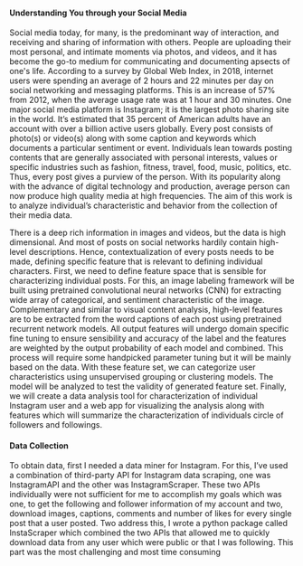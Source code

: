#### Understanding You through your Social Media

Social media today, for many, is the predominant way of interaction, and receiving and sharing of information with others. People are uploading their most personal, and intimate moments via photos, and videos, and it has become the go-to medium for communicating and documenting apsects of one's life. According to a survey by Global Web Index, in 2018, internet users were spending an average of 2 hours and 22 minutes per day on social networking and messaging platforms. This is an increase of 57% from 2012, when the average usage rate was at 1 hour and 30 minutes. One major social media platform is Instagram; it is the largest photo sharing site in the world. It’s estimated that 35 percent of American adults have an account with over a billion active users globally. Every post consists of photo(s) or video(s) along with some caption and keywords which documents a particular sentiment or event. Individuals lean towards posting contents that are generally associated with personal interests, values or specific industries such as fashion, fitness, travel, food, music, politics, etc.  Thus, every post gives a purview of the person. With its popularity along with the advance of digital technology and production, average person can now produce high quality media at high frequencies. The aim of this work is to analyze individual’s characteristic and behavior from the collection of their media data.

There is a deep rich information in images and videos, but the data is high dimensional. And most of posts on social networks hardily contain high-level descriptions. Hence, contextualization of every posts needs to be made, defining specific feature that is relevant to defining individual characters. First, we need to define feature space that is sensible for characterizing individual posts. For this, an image labeling framework will be built using pretrained convolutional neural networks (CNN) for extracting wide array of categorical, and sentiment characteristic of the image. Complementary and similar to visual content analysis, high-level features are to be extracted from the word captions of each post using pretrained recurrent network models. All output features will undergo domain specific fine tuning to ensure sensibility and accuracy of the label and the features are weighted by the output probability of each model and combined. This process will require some handpicked parameter tuning but it will be mainly based on the data. With these feature set, we can categorize user characteristics using unsupervised grouping or clustering models. The model will be analyzed to test the validity of generated feature set. Finally, we will create a data analysis tool for characterization of individual Instagram user and a web app for visualizing the analysis along with features which will summarize the characterization of individuals circle of followers and followings. 

#### Data Collection
To obtain data, first I needed a data miner for Instagram. For this, I’ve used a combination of third-party API for Instagram data scraping, one was InstagramAPI and the other was InstagramScraper. These two APIs individually were not sufficient for me to accomplish my goals which was one, to get the following and follower information of my account and two, download images, captions, comments and number of likes for every single post that a user posted.  Two address this, I wrote a python package called InstaScraper which combined the two APIs that allowed me to quickly download data from any user which were public or that I was following. This part was the most challenging and most time consuming
